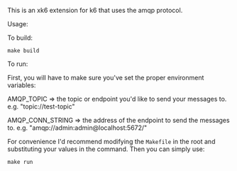 This is an xk6 extension for k6 that uses the amqp protocol.

Usage:

To build:

`make build`

To run:

First, you will have to make sure you've set the proper environment variables:

AMQP_TOPIC => the topic or endpoint you'd like to send your messages to.
e.g. "topic://test-topic"

AMQP_CONN_STRING => the address of the endpoint to send the messages to.
e.g. "amqp://admin:admin@localhost:5672/" 

For convenience I'd recommend modifying the `Makefile` in the root and substituting
your values in the command. Then you can simply use:

`make run`